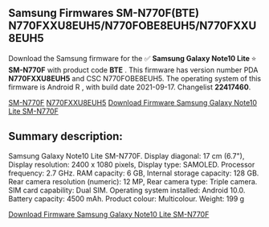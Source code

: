 <h2>Samsung Firmwares SM-N770F(BTE) N770FXXU8EUH5/N770FOBE8EUH5/N770FXXU8EUH5</h2>
Download the Samsung firmware for the ✅ <strong>Samsung Galaxy Note10 Lite </strong> ⭐ <strong>SM-N770F</strong> with product code <strong>BTE</strong> . This firmware has version number PDA <strong>N770FXXU8EUH5</strong> and CSC N770FOBE8EUH5. The operating system of this firmware is Android R , with build date 2021-09-17. Changelist <strong>22417460</strong>.


[SM-N770F](https://samfirm.shop/samsung/model/SM-N770F)
[N770FXXU8EUH5](https://samfirm.shop/samsung/pda/N770FXXU8EUH5)
[Download Firmware Samsung Galaxy Note10 Lite SM-N770F](https://samfirm.shop/samsung/firmware/458216)
<h2>Summary description:</h2>
<p>Samsung Galaxy Note10 Lite SM-N770F. Display diagonal: 17 cm (6.7"), Display resolution: 2400 x 1080 pixels, Display type: SAMOLED. Processor frequency: 2.7 GHz. RAM capacity: 6 GB, Internal storage capacity: 128 GB. Rear camera resolution (numeric): 12 MP, Rear camera type: Triple camera. SIM card capability: Dual SIM. Operating system installed: Android 10.0. Battery capacity: 4500 mAh. Product colour: Multicolour. Weight: 199 g</p>


[Download Firmware Samsung Galaxy Note10 Lite SM-N770F](https://samfirm.shop/samsung/firmware/458216)
